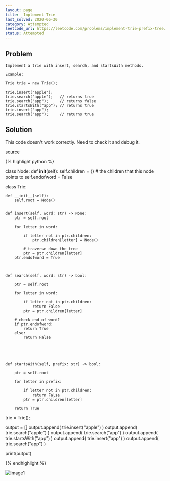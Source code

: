 ```yaml
---
layout: page
title:  Implement Trie
last_solved: 2020-06-30
category: Attempted
leetcode_url: https://leetcode.com/problems/implement-trie-prefix-tree/
status: Attempted
---
```


Problem
-------

```
Implement a trie with insert, search, and startsWith methods.

Example:

Trie trie = new Trie();

trie.insert("apple");
trie.search("apple");   // returns true
trie.search("app");     // returns false
trie.startsWith("app"); // returns true
trie.insert("app");   
trie.search("app");     // returns true

```

Solution
----------

This code doesn't work correctly. Need to check it and debug it.

[source](https://www.youtube.com/watch?v=KX2GdDZPxQA)

{% highlight python %}

class Node:
    def __init__(self):
        self.children = {}  # the children that this node points to
        self.endofword = False

class Trie:

    def __init__(self):
        self.root = Node()
        

    def insert(self, word: str) -> None:
        ptr = self.root

        for letter in word:

            if letter not in ptr.children:
                ptr.children[letter] = Node()

            # traverse down the tree
            ptr = ptr.children[letter]
        ptr.endofword = True

        

    def search(self, word: str) -> bool:

        ptr = self.root

        for letter in word:

            if letter not in ptr.children:
                return False
            ptr = ptr.children[letter]

        # check end of word?
        if ptr.endofword:
            return True
        else:
            return False



        

    def startsWith(self, prefix: str) -> bool:

        ptr = self.root

        for letter in prefix:

            if letter not in ptr.children:
                return False
            ptr = ptr.children[letter]

        return True




trie = Trie();

output = []
output.append( trie.insert("apple") )
output.append( trie.search("apple") )
output.append( trie.search("app") )
output.append( trie.startsWith("app") )
output.append( trie.insert("app") ) 
output.append( trie.search("app") )

print(output)

{% endhighlight %}


![image1]()